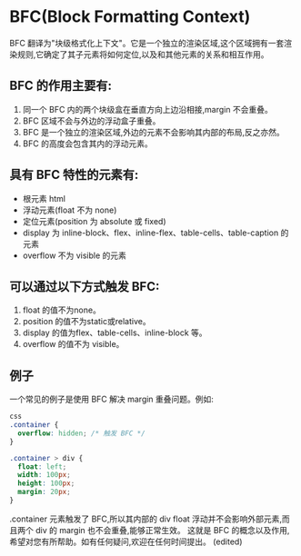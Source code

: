 # BFC(Block Formatting Context)
BFC 翻译为"块级格式化上下文"。它是一个独立的渲染区域,这个区域拥有一套渲染规则,它确定了其子元素将如何定位,以及和其他元素的关系和相互作用。
## BFC 的作用主要有: 
1. 同一个 BFC 内的两个块级盒在垂直方向上边沿相接,margin 不会重叠。 
2. BFC 区域不会与外边的浮动盒子重叠。
3. BFC 是一个独立的渲染区域,外边的元素不会影响其内部的布局,反之亦然。 
4. BFC 的高度会包含其内的浮动元素。 
## 具有 BFC 特性的元素有:
- 根元素 html 
- 浮动元素(float 不为 none)   
- 定位元素(position 为 absolute 或 fixed) 
- display 为 inline-block、flex、inline-flex、table-cells、table-caption 的元素 
- overflow 不为 visible 的元素
## 可以通过以下方式触发 BFC:
1. float 的值不为none。
2. position 的值不为static或relative。 
3. display 的值为flex、table-cells、inline-block 等。  
4. overflow 的值不为 visible。
## 例子
一个常见的例子是使用 BFC 解决 margin 重叠问题。例如:
```css 
css
.container {
  overflow: hidden; /* 触发 BFC */  
}  

.container > div {
  float: left;  
  width: 100px;  
  height: 100px;  
  margin: 20px;   
}
```
.container 元素触发了 BFC,所以其内部的 div float 浮动并不会影响外部元素,而且两个 div 的 margin 也不会重叠,能够正常生效。
这就是 BFC 的概念以及作用,希望对您有所帮助。如有任何疑问,欢迎在任何时间提出。 (edited) 